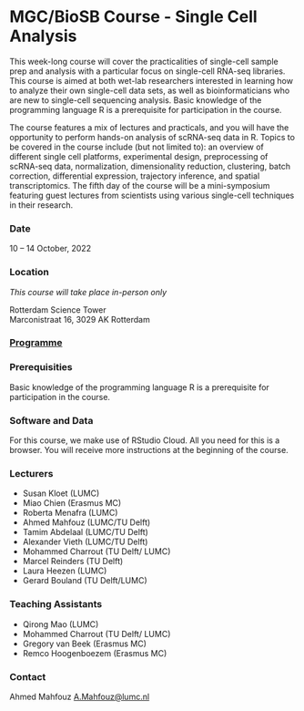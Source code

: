 # MGC/BioSB Course - Single Cell Analysis

This week-long course will cover the practicalities of single-cell sample prep and analysis with a particular focus on single-cell RNA-seq libraries. This course is aimed at both wet-lab researchers interested in learning how to analyze their own single-cell data sets, as well as bioinformaticians who are new to single-cell sequencing analysis. Basic knowledge of the programming language R is a prerequisite for participation in the course.

The course features a mix of lectures and practicals, and you will have the opportunity to perform hands-on analysis of scRNA-seq data in R. Topics to be covered in the course include (but not limited to): an overview of different single cell platforms, experimental design, preprocessing of scRNA-seq data, normalization, dimensionality reduction, clustering, batch correction, differential expression, trajectory inference, and spatial transcriptomics. The fifth day of the course will be a mini-symposium featuring guest lectures from scientists using various single-cell techniques in their research.

### Date
10 – 14 October, 2022

### Location
*This course will take place in-person only*

Rotterdam Science Tower\
Marconistraat 16, 3029 AK Rotterdam

### [Programme](Programme.md)

### Prerequisities
Basic knowledge of the programming language R is a prerequisite for participation in the course.

### Software and Data
For this course, we make use of RStudio Cloud. All you need for this is a browser. You will receive more instructions at the beginning of the course.

### Lecturers
- Susan Kloet (LUMC)
- Miao Chien (Erasmus MC)
- Roberta Menafra (LUMC)
- Ahmed Mahfouz (LUMC/TU Delft)
- Tamim Abdelaal (LUMC/TU Delft)
- Alexander Vieth (LUMC/TU Delft)
- Mohammed Charrout (TU Delft/ LUMC)
- Marcel Reinders (TU Delft)
- Laura Heezen (LUMC)
- Gerard Bouland (TU Delft/LUMC)

### Teaching Assistants
- Qirong Mao (LUMC)
- Mohammed Charrout (TU Delft/ LUMC)
- Gregory van Beek (Erasmus MC)
- Remco Hoogenboezem (Erasmus MC)

### Contact
Ahmed Mahfouz <A.Mahfouz@lumc.nl>
